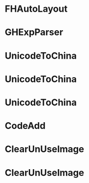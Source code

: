 # FHAutoLayout
# GHExpParser
# UnicodeToChina
# UnicodeToChina
# UnicodeToChina
# CodeAdd
# ClearUnUseImage
# ClearUnUseImage
